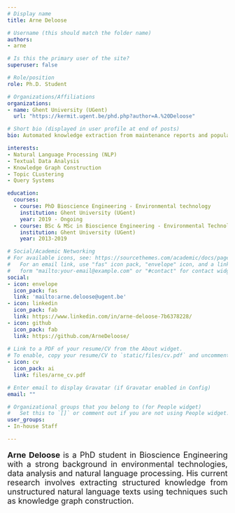 ```yaml
---
# Display name
title: Arne Deloose

# Username (this should match the folder name)
authors:
- arne

# Is this the primary user of the site?
superuser: false

# Role/position
role: Ph.D. Student

# Organizations/Affiliations
organizations:
- name: Ghent University (UGent)
  url: "https://kermit.ugent.be/phd.php?author=A.%20Deloose"

# Short bio (displayed in user profile at end of posts)
bio: Automated knowledge extraction from maintenance reports and popular texts on nature conservation

interests:
- Natural Language Processing (NLP)
- Textual Data Analysis
- Knowledge Graph Construction
- Topic CLustering
- Query Systems

education:
  courses:
  - course: PhD Bioscience Engineering - Environmental technology
    institution: Ghent University (UGent)
    year: 2019 - Ongoing
  - course: BSc & MSc in Bioscience Engineering - Environmental Technology
    institution: Ghent University (UGent)
    year: 2013-2019

# Social/Academic Networking
# For available icons, see: https://sourcethemes.com/academic/docs/page-builder/#icons
#   For an email link, use "fas" icon pack, "envelope" icon, and a link in the
#   form "mailto:your-email@example.com" or "#contact" for contact widget.
social:
- icon: envelope
  icon_pack: fas
  link: 'mailto:arne.deloose@ugent.be'
- icon: linkedin
  icon_pack: fab
  link: https://www.linkedin.com/in/arne-deloose-7b6378228/
- icon: github
  icon_pack: fab
  link: https://github.com/ArneDeloose/
  
# Link to a PDF of your resume/CV from the About widget.
# To enable, copy your resume/CV to `static/files/cv.pdf` and uncomment the lines below.
- icon: cv
  icon_pack: ai
  link: files/arne_cv.pdf

# Enter email to display Gravatar (if Gravatar enabled in Config)
email: ""

# Organizational groups that you belong to (for People widget)
#   Set this to `[]` or comment out if you are not using People widget.
user_groups:
- In-house Staff

---
```

<p align="justify" style="font-size:18px;"><b> Arne Deloose </b> is a PhD student in Bioscience Engineering with a strong background in environmental technologies, data analysis and natural language processing. His current research involves extracting structured knowledge from unstructured natural language texts using techniques such as knowledge graph construction. </p>
